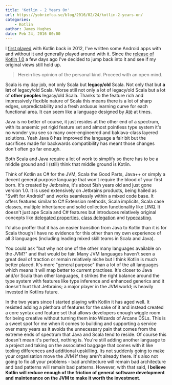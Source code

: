 ```yaml
---
title: 'Kotlin - 2 Years On'
url: https://yobriefca.se/blog/2016/02/24/kotlin-2-years-on/
categories:
    - Kotlin
author: James Hughes
date: Feb 24, 2016 00:00
---
```

I [first played](https://yobriefca.se/blog/2012/07/14/kotlin-heres-what-i-think-for-now/) with Kotlin back in 2012, I've written some Android apps with and without it and generally played around with it. Since the [release of Kotlin 1.0](http://blog.jetbrains.com/kotlin/2016/02/kotlin-1-0-released-pragmatic-language-for-jvm-and-android/) a few days ago I've decided to jump back into it and see if my original views still hold up.

> Herein lies opinion of the personal kind. Proceed with an open mind.

Scala is my day job, not only Scala but **legacy/old** Scala. Not only that but **a lot** of legacy/old Scala. Worse still not only a lot of legacy/old Scala but a lot of **other peoples** legacy/old Scala. Thanks to the feature rich and impressively flexible nature of Scala this means there is a lot of sharp edges, unpredictability and a fresh arduous learning curve for each functional area. It can seem like a language designed by [Atë](https://en.wikipedia.org/wiki/At%C3%AB) at times.

Java is no better of course, it just resides at the other end of a spectrum, with its anaemic yet rigid feature set and almost pointless type system it's no wonder you see so many over-engineered and baklava-class layered solutions. Yeah Java 8 has improved the language a fair bit but the sacrifices made for backwards compatibility has meant those changes don't often go far enough.

Both Scala and Java require a lot of work to simplify so there has to be a middle ground and I (still) think that middle ground is Kotlin.

Think of Kotlin as C# for the JVM, Scala the Good Parts, Java++ or simply a decent general purpose language that won't require the blood of your first born. It's created by Jetbrains, it's about 5ish years old and just gone version 1.0. It is used extensively on Jetbrains products, being hailed as "Swift for Android" and works seamlessly within a mixed code base. It offers features similar to C# Extension methods, Scala implicits, Scala case classes, multiple inheritance and solid collection functionality like LINQ. It doesn't just ape Scala and C# features but introduces relatively original concepts like [delegated properties](http://kotlinlang.org/docs/reference/delegated-properties.html), [class delegation](https://kotlinlang.org/docs/reference/delegation.html#class-delegation) and [typecasting](https://kotlinlang.org/docs/reference/typecasts.html).

I'd also proffer that it has an easier transition from Java to Kotlin than it is for Scala though I have no evidence for this other than my own experience of all 3 languages (including leading mixed skill teams in Scala and Java).

You could ask "but why not one of the other many languages available on the JVM?" and that would be fair. Many JVM languages haven't seen a great deal of traction or remain relatively niche but I think Kotlin is much better placed. It's more "general purpose" than a lot of the alt languages which means it will map better to current practises. It's closer to Java and/or Scala than other languages, it strikes the right balance around the type system with features like type inference and enhanced generics and it doesn't hurt that Jetbrains; a major player in the JVM world; is heavily invested in Kotlins future.

In the two years since I started playing with Kotlin it has aged well. It resisted adding a plethora of features for the sake of it and instead created a core syntax and feature set that allows developers enough wiggle room for being creative without turning them into Wizards of Arcane DSLs. This is a sweet spot for me when it comes to building and supporting a service over many years as it avoids the unnecessary pain that comes from the extreme ends of spectrum that Java and Scala tend to reside. Of course this doesn't mean it's perfect, nothing is. You're still adding another language to a project and taking on the associated baggage that comes with it like tooling differences and additional upskilling. Its not suddenly going to make your organisation move the JVM if they aren't already there. It's also not going to fix all your problems - bad architecture will remain bad architecture and bad patterns will remain bad patterns. However, with that said, **I believe Kotlin will reduce enough of the friction of general software development and maintenance on the JVM to make it worth the investment**.
